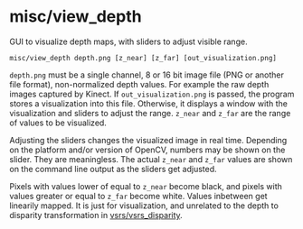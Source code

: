# misc/view\_depth

GUI to visualize depth maps, with sliders to adjust visible range.

    misc/view_depth depth.png [z_near] [z_far] [out_visualization.png]
    
`depth.png` must be a single channel, 8 or 16 bit image file (PNG or another file format), non-normalized depth values.
For example the raw depth images captured by Kinect. If `out_visualization.png` is passed, the program stores a
visualization into this file. Otherwise, it displays a window with the visualization and sliders to adjust the range.
`z_near` and `z_far` are the range of values to be visualized.

Adjusting the sliders changes the visualized image in real time. Depending on the platform and/or version of OpenCV,
numbers may be shown on the slider. They are meaningless. The actual `z_near` and `z_far`
values are shown on the command line output as the sliders get adjusted. 

Pixels with values lower of equal to `z_near` become black, and pixels with values greater or equal to `z_far` become
white. Values inbetween get linearily mapped. It is just for visualization, and unrelated to the depth to disparity
transformation in [vsrs/vsrs_disparity](../vsrs/vsrs_disparity.html).
